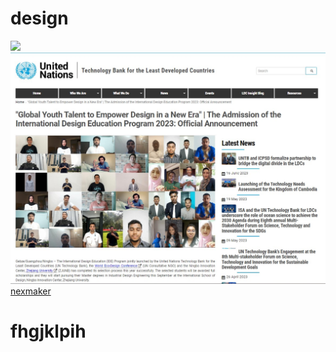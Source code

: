 # design
![](https://gitlab.com/picbed/bed/uploads/75985eac80cb11269120d0283ce6a8a5/logo.png)
![](img2/News01.jpg)
[nexmaker](https://www.nexmaker.com)

# fhgjklpih 
